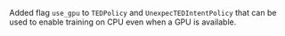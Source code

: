 Added flag `use_gpu` to `TEDPolicy` and `UnexpecTEDIntentPolicy` that can be used to enable training on CPU even when a GPU is available.